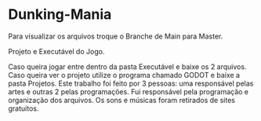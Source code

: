 # Dunking-Mania
Para visualizar os arquivos troque o Branche de Main para Master.

Projeto e Executável do Jogo.

Caso queira jogar entre dentro da pasta Executável e baixe os 2 arquivos.
Caso queira ver o projeto utilize o programa chamado GODOT e baixe a pasta Projetos.
Este trabalho foi feito por 3 pessoas: uma responsável pelas artes e outras 2 pelas programações.
Fui responsável pela programação e organização dos arquivos.
Os sons e músicas foram retirados de sites gratuitos.
